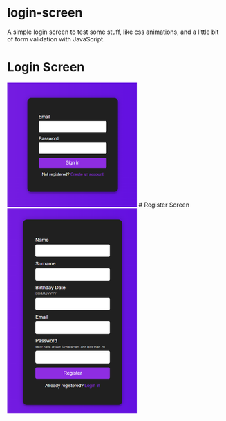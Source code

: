 # login-screen
A simple login screen to test some stuff, like css animations, and a little bit of form validation with JavaScript.

# Login Screen
<p float="left">  
<img src="Login.png" width="300" />
# Register Screen
<img src="Register.png" width="300" />
</p>
